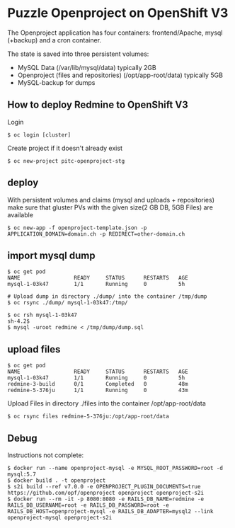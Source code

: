 # Puzzle Openproject on OpenShift V3

The Openproject application has four containers: frontend/Apache, mysql (+backup) and a cron container.

The state is saved into three persistent volumes:
* MySQL Data (/var/lib/mysql/data) typically 2GB
* Openproject (files and repositories) (/opt/app-root/data) typically 5GB
* MySQL-backup for dumps

## How to deploy Redmine to OpenShift V3
Login
```
$ oc login [cluster]
```

Create project if it doesn't already exist
```
$ oc new-project pitc-openproject-stg
```

## deploy

With persistent volumes and claims (mysql and uploads + repositories) make sure that gluster PVs with the given size(2 GB DB, 5GB Files) are available

```
$ oc new-app -f openproject-template.json -p APPLICATION_DOMAIN=domain.ch -p REDIRECT=other-domain.ch
```

## import mysql dump
```
$ oc get pod
NAME                 READY     STATUS      RESTARTS   AGE
mysql-1-03k47        1/1       Running     0          5h

# Upload dump in directory ./dump/ into the container /tmp/dump
$ oc rsync ./dump/ mysql-1-03k47:/tmp/

$ oc rsh mysql-1-03k47
sh-4.2$
$ mysql -uroot redmine < /tmp/dump/dump.sql
```

## upload files
```
$ oc get pod
NAME                 READY     STATUS      RESTARTS   AGE
mysql-1-03k47        1/1       Running     0          5h
redmine-3-build      0/1       Completed   0          48m
redmine-5-376ju      1/1       Running     0          43m

```
Upload Files in directory ./files into the container /opt/app-root/data
```
$ oc rsync files redmine-5-376ju:/opt/app-root/data
```

## Debug

Instructions not complete:
```
$ docker run --name openproject-mysql -e MYSQL_ROOT_PASSWORD=root -d mysql:5.7
$ docker build . -t openproject
$ s2i build --ref v7.0.0 -e OPENPROJECT_PLUGIN_DOCUMENTS=true https://github.com/opf/openproject openproject openproject-s2i
$ docker run --rm -it -p 8080:8080 -e RAILS_DB_NAME=redmine -e RAILS_DB_USERNAME=root -e RAILS_DB_PASSWORD=root -e RAILS_DB_HOST=openproject-mysql -e RAILS_DB_ADAPTER=mysql2 --link openproject-mysql openproject-s2i
```
